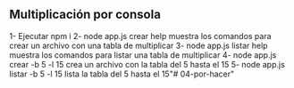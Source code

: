 ## Multiplicación por consola

1- Ejecutar
npm i
2- node app.js crear help muestra los comandos para crear un archivo con una tabla de multiplicar
3- node app.js listar help muestra los comandos para listar una tabla de multiplicar
4- node app.js crear -b 5 -l 15 crea un archivo con la tabla del 5 hasta el 15
5- node app.js listar -b 5 -l 15 lista la tabla del 5 hasta el 15"# 04-por-hacer" 
